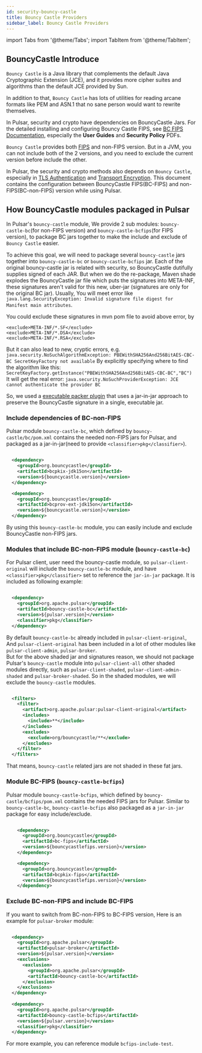 ```yaml
---
id: security-bouncy-castle
title: Bouncy Castle Providers
sidebar_label: Bouncy Castle Providers
---
```


import Tabs from '@theme/Tabs';
import TabItem from '@theme/TabItem';


## BouncyCastle Introduce

`Bouncy Castle` is a Java library that complements the default Java Cryptographic Extension (JCE), 
and it provides more cipher suites and algorithms than the default JCE provided by Sun.

In addition to that, `Bouncy Castle` has lots of utilities for reading arcane formats like PEM and ASN.1 that no sane person would want to rewrite themselves.

In Pulsar, security and crypto have dependencies on BouncyCastle Jars. For the detailed installing and configuring Bouncy Castle FIPS, see [BC FIPS Documentation](https://www.bouncycastle.org/documentation.html), especially the **User Guides** and **Security Policy** PDFs.

`Bouncy Castle` provides both [FIPS](https://www.bouncycastle.org/fips_faq.html) and non-FIPS version. But in a JVM, you can not include both of the 2 versions, and you need to exclude the current version before include the other.

In Pulsar, the security and crypto methods also depends on `Bouncy Castle`, especially in [TLS Authentication](security-tls-authentication.md) and [Transport Encryption](security-encryption.md). This document contains the configuration between BouncyCastle FIPS(BC-FIPS) and non-FIPS(BC-non-FIPS) version while using Pulsar.

## How BouncyCastle modules packaged in Pulsar

In Pulsar's `bouncy-castle` module, We provide 2 sub modules: `bouncy-castle-bc`(for non-FIPS version) and `bouncy-castle-bcfips`(for FIPS version), to package BC jars together to make the include and exclude of `Bouncy Castle` easier.

To achieve this goal, we will need to package several `bouncy-castle` jars together into `bouncy-castle-bc` or `bouncy-castle-bcfips` jar.
Each of the original bouncy-castle jar is related with security, so BouncyCastle dutifully supplies signed of each JAR.
But when we do the re-package, Maven shade explodes the BouncyCastle jar file which puts the signatures into META-INF,
these signatures aren't valid for this new, uber-jar (signatures are only for the original BC jar). 
Usually, You will meet error like `java.lang.SecurityException: Invalid signature file digest for Manifest main attributes`.

You could exclude these signatures in mvn pom file to avoid above error, by

```access transformers
<exclude>META-INF/*.SF</exclude>
<exclude>META-INF/*.DSA</exclude>
<exclude>META-INF/*.RSA</exclude>

```
But it can also lead to new, cryptic errors, e.g. `java.security.NoSuchAlgorithmException: PBEWithSHA256And256BitAES-CBC-BC SecretKeyFactory not available`
By explicitly specifying where to find the algorithm like this: `SecretKeyFactory.getInstance("PBEWithSHA256And256BitAES-CBC-BC","BC")`
It will get the real error: `java.security.NoSuchProviderException: JCE cannot authenticate the provider BC`

So, we used a [executable packer plugin](https://github.com/nthuemmel/executable-packer-maven-plugin) that uses a jar-in-jar approach to preserve the BouncyCastle signature in a single, executable jar.

### Include dependencies of BC-non-FIPS

Pulsar module `bouncy-castle-bc`, which defined by `bouncy-castle/bc/pom.xml` contains the needed non-FIPS jars for Pulsar, and packaged as a jar-in-jar(need to provide `<classifier>pkg</classifier>`).

```xml

  <dependency>
    <groupId>org.bouncycastle</groupId>
    <artifactId>bcpkix-jdk15on</artifactId>
    <version>${bouncycastle.version}</version>
  </dependency>

  <dependency>
    <groupId>org.bouncycastle</groupId>
    <artifactId>bcprov-ext-jdk15on</artifactId>
    <version>${bouncycastle.version}</version>
  </dependency>

```

By using this `bouncy-castle-bc` module, you can easily include and exclude BouncyCastle non-FIPS jars.

### Modules that include BC-non-FIPS module (`bouncy-castle-bc`)

For Pulsar client, user need the bouncy-castle module, so `pulsar-client-original` will include the `bouncy-castle-bc` module, and have `<classifier>pkg</classifier>` set to reference the `jar-in-jar` package.
It is included as following example:

```xml

  <dependency>
    <groupId>org.apache.pulsar</groupId>
    <artifactId>bouncy-castle-bc</artifactId>
    <version>${pulsar.version}</version>
    <classifier>pkg</classifier>
  </dependency>

```

By default `bouncy-castle-bc` already included in `pulsar-client-original`, And `pulsar-client-original` has been included in a lot of other modules like `pulsar-client-admin`, `pulsar-broker`.  
But for the above shaded jar and signatures reason, we should not package Pulsar's `bouncy-castle` module into `pulsar-client-all` other shaded modules directly, such as `pulsar-client-shaded`, `pulsar-client-admin-shaded` and `pulsar-broker-shaded`. 
So in the shaded modules, we will exclude the `bouncy-castle` modules.

```xml

  <filters>
    <filter>
      <artifact>org.apache.pulsar:pulsar-client-original</artifact>
      <includes>
        <include>**</include>
      </includes>
      <excludes>
        <exclude>org/bouncycastle/**</exclude>
      </excludes>
    </filter>
  </filters>

```

That means, `bouncy-castle` related jars are not shaded in these fat jars.

### Module BC-FIPS (`bouncy-castle-bcfips`)

Pulsar module `bouncy-castle-bcfips`, which defined by `bouncy-castle/bcfips/pom.xml` contains the needed FIPS jars for Pulsar. 
Similar to `bouncy-castle-bc`, `bouncy-castle-bcfips` also packaged as a `jar-in-jar` package for easy include/exclude.

```xml

    <dependency>
      <groupId>org.bouncycastle</groupId>
      <artifactId>bc-fips</artifactId>
      <version>${bouncycastlefips.version}</version>
    </dependency>

    <dependency>
      <groupId>org.bouncycastle</groupId>
      <artifactId>bcpkix-fips</artifactId>
      <version>${bouncycastlefips.version}</version>
    </dependency>

```

### Exclude BC-non-FIPS and include BC-FIPS 

If you want to switch from BC-non-FIPS to BC-FIPS version, Here is an example for `pulsar-broker` module: 

```xml

  <dependency>
    <groupId>org.apache.pulsar</groupId>
    <artifactId>pulsar-broker</artifactId>
    <version>${pulsar.version}</version>
    <exclusions>
      <exclusion>
        <groupId>org.apache.pulsar</groupId>
        <artifactId>bouncy-castle-bc</artifactId>
      </exclusion>
    </exclusions>
  </dependency>
  
  <dependency>
    <groupId>org.apache.pulsar</groupId>
    <artifactId>bouncy-castle-bcfips</artifactId>
    <version>${pulsar.version}</version>
    <classifier>pkg</classifier>
  </dependency>

```
 
For more example, you can reference module `bcfips-include-test`.

